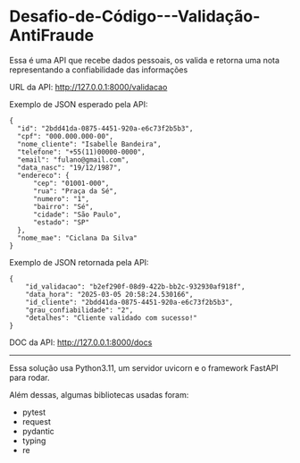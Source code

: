 # Desafio-de-Código---Validação-AntiFraude

Essa é uma API que recebe dados pessoais, os valida e retorna uma nota representando a confiabilidade das informações

URL da API: http://127.0.0.1:8000/validacao

Exemplo de JSON esperado pela API:
  ```
{
	"id": "2bdd41da-0875-4451-920a-e6c73f2b5b3",
	"cpf": "000.000.000-00",
	"nome_cliente": "Isabelle Bandeira",
	"telefone": "+55(11)00000-0000",
	"email": "fulano@gmail.com",
	"data_nasc": "19/12/1987",
	"endereco": {
		"cep": "01001-000",
		"rua": "Praça da Sé",
		"numero": "1",
		"bairro": "Sé",
		"cidade": "São Paulo",
		"estado": "SP"
	},
	"nome_mae": "Ciclana Da Silva"
}
```

Exemplo de JSON retornada pela API:
```
{
	"id_validacao": "b2ef290f-08d9-422b-bb2c-932930af918f",
	"data_hora": "2025-03-05 20:58:24.530166",
	"id_cliente": "2bdd41da-0875-4451-920a-e6c73f2b5b3",
	"grau_confiabilidade": "2",
	"detalhes": "Cliente validado com sucesso!"
}
```

DOC da API: http://127.0.0.1:8000/docs

---------------------------------------------

Essa solução usa Python3.11, um servidor uvicorn e o framework FastAPI para rodar.

Além dessas, algumas bibliotecas usadas foram:
- pytest
- request
- pydantic
- typing
- re
